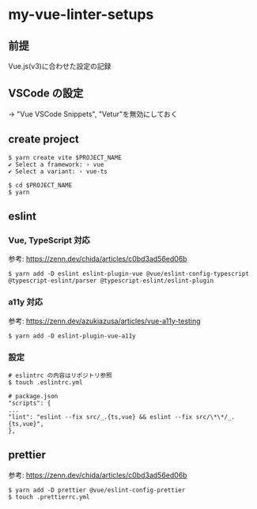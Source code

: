 # my-vue-linter-setups

## 前提

Vue.js(v3)に合わせた設定の記録

## VSCode の設定

-> "Vue VSCode Snippets", "Vetur"を無効にしておく

## create project

```
$ yarn create vite $PROJECT_NAME
✔ Select a framework: › vue
✔ Select a variant: › vue-ts

$ cd $PROJECT_NAME
$ yarn
```

## eslint

### Vue, TypeScript 対応

参考: https://zenn.dev/chida/articles/c0bd3ad56ed06b

```
$ yarn add -D eslint eslint-plugin-vue @vue/eslint-config-typescript @typescript-eslint/parser @typescript-eslint/eslint-plugin
```

### a11y 対応

参考: https://zenn.dev/azukiazusa/articles/vue-a11y-testing

```
$ yarn add -D eslint-plugin-vue-a11y
```

### 設定

```
# eslintrc の内容はリポジトリ参照
$ touch .eslintrc.yml
```

```
# package.json
"scripts": {
...
"lint": "eslint --fix src/_.{ts,vue} && eslint --fix src/\*\*/_.{ts,vue}",
},
```

## prettier

参考: https://zenn.dev/chida/articles/c0bd3ad56ed06b

```
$ yarn add -D prettier @vue/eslint-config-prettier
$ touch .prettierrc.yml
```

